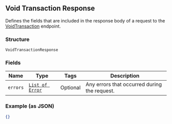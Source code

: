 ## Void Transaction Response

Defines the fields that are included in the response body of
a request to the [VoidTransaction](#endpoint-voidtransaction) endpoint.

### Structure

`VoidTransactionResponse`

### Fields

| Name | Type | Tags | Description |
|  --- | --- | --- | --- |
| `errors` | [`List of Error`](/doc/models/error.md) | Optional | Any errors that occurred during the request. |

### Example (as JSON)

```json
{}
```

